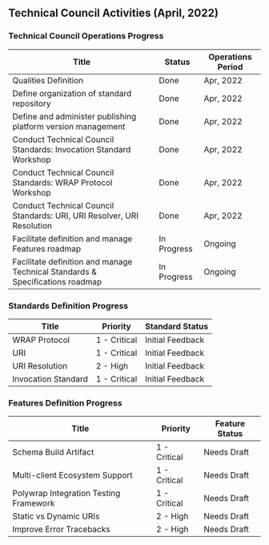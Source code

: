 ## Technical Council Activities (April, 2022)

### Technical Council Operations Progress

| Title                                                                         | Status      | Operations Period |
| ----------------------------------------------------------------------------- | ----------- | ----------------- |
| Qualities Definition                                                          | Done        | Apr, 2022         |
| Define organization of standard repository                                    | Done        | Apr, 2022         |
| Define and administer publishing platform version management                  | Done        | Apr, 2022         |
| Conduct Technical Council Standards: Invocation Standard Workshop             | Done        | Apr, 2022         |
| Conduct Technical Council Standards: WRAP Protocol Workshop                   | Done        | Apr, 2022         |
| Conduct Technical Council Standards: URI, URI Resolver, URI Resolution        | Done        | Apr, 2022         |
| Facilitate definition and manage Features roadmap                             | In Progress | Ongoing           |
| Facilitate definition and manage Technical Standards & Specifications roadmap | In Progress | Ongoing           |


### Standards Definition Progress

| Title               | Priority     | Standard Status  |
| ------------------- | ------------ | ---------------- |
| WRAP Protocol       | 1 - Critical | Initial Feedback |
| URI                 | 1 - Critical | Initial Feedback |
| URI Resolution      | 2 - High     | Initial Feedback |
| Invocation Standard | 1 - Critical | Initial Feedback |

### Features Definition Progress


| Title                                  | Priority     | Feature Status |
| -------------------------------------- | ------------ | -------------- |
| Schema Build Artifact                  | 1 - Critical | Needs Draft    |
| Multi-client Ecosystem Support         | 1 - Critical | Needs Draft    |
| Polywrap Integration Testing Framework | 1 - Critical | Needs Draft    |
| Static vs Dynamic URIs                 | 2 - High     | Needs Draft    |
| Improve Error Tracebacks               | 2 - High     | Needs Draft    |
